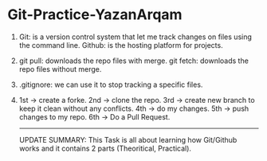 # Git-Practice-YazanArqam

1. Git: is a version control system that let me track changes on files using the command line.
   Github: is the hosting platform for projects.

2. git pull: downloads the repo files with merge.
   git fetch: downloads the repo files without merge.

3. .gitignore: we can use it to stop tracking a specific files.

4.  1st -> create a forke.
    2nd -> clone the repo.
    3rd -> create new branch to keep it clean without any conflicts.
    4th -> do my changes.
    5th -> push changes to my repo.
    6th -> Do a Pull Request.

    ------------------------
    UPDATE SUMMARY:
    This Task is all about learning how Git/Github works and it contains 2 parts (Theoritical, Practical).
